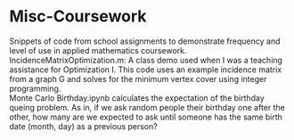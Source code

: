 # Misc-Coursework
Snippets of code from school assignments to demonstrate frequency and level of use in applied mathematics coursework.<br />
IncidenceMatrixOptimization.m: A class demo used when I was a teaching assistance for Optimization I. This code uses an example incidence matrix from a graph G and solves for the minimum vertex cover using integer programming.<br />
Monte Carlo Birthday.ipynb calculates the expectation of the birthday queing problem. As in, if we ask random people their birthday one after the other, how many are we expected to ask until someone has the same birth date (month, day) as a previous person?<br />
